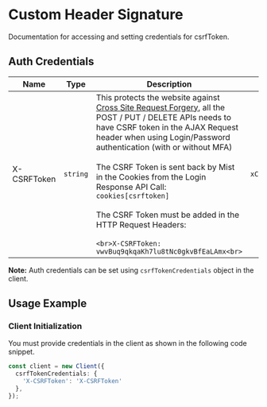 
# Custom Header Signature



Documentation for accessing and setting credentials for csrfToken.

## Auth Credentials

| Name | Type | Description | Setter |
|  --- | --- | --- | --- |
| X-CSRFToken | `string` | This protects the website against [Cross Site Request Forgery](http://en.wikipedia.org/wiki/Cross-site_request_forgery), all the POST / PUT / DELETE APIs needs to have CSRF token in the AJAX Request header when using Login/Password authentication (with or without MFA)<br><br>The CSRF Token is sent back by Mist in the Cookies from the Login Response API Call:<br>`cookies[csrftoken]`<br><br>The CSRF Token must be added in the HTTP Request Headers:<br><br>```<br>X-CSRFToken: vwvBuq9qkqaKh7lu8tNc0gkvBfEaLAmx<br>``` | `xCSRFToken` |



**Note:** Auth credentials can be set using `csrfTokenCredentials` object in the client.

## Usage Example

### Client Initialization

You must provide credentials in the client as shown in the following code snippet.

```ts
const client = new Client({
  csrfTokenCredentials: {
    'X-CSRFToken': 'X-CSRFToken'
  },
});
```


